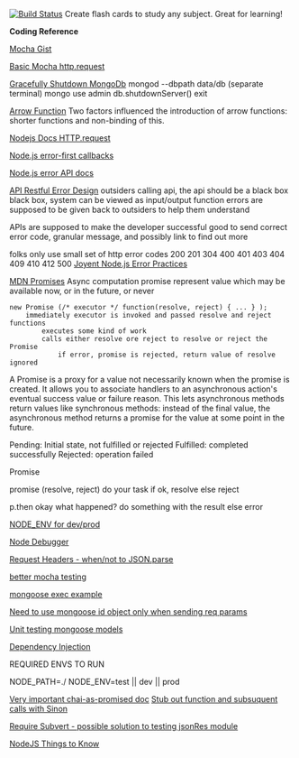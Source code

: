 [![Build Status](https://travis-ci.org/nbuhay/flashCards.svg?branch=master)](https://travis-ci.org/nbuhay/flashCards)
Create flash cards to study any subject.  Great for learning!

**Coding Reference**

[Mocha Gist](https://gist.github.com/samwize/8877226)

[Basic Mocha http.request](http://taylor.fausak.me/2013/02/17/testing-a-node-js-http-server-with-mocha/)

[Gracefully Shutdown MongoDb](https://docs.mongodb.com/manual/tutorial/manage-mongodb-processes/#StartingandStoppingMongo-SendingshutdownServer%28%29messagefromthemongoshell)
mongod --dbpath data/db
(separate terminal)
mongo
use admin
db.shutdownServer()
exit

[Arrow Function](https://developer.mozilla.org/en-US/docs/Web/JavaScript/Reference/Functions/Arrow_functions)
Two factors influenced the introduction of arrow functions: shorter functions and non-binding of this.

[Nodejs Docs HTTP.request](https://nodejs.org/dist/latest-v4.x/docs/api/http.html#http_http_request_options_callback)

[Node.js error-first callbacks](http://fredkschott.com/post/2014/03/understanding-error-first-callbacks-in-node-js/)

[Node.js error API docs](https://nodejs.org/api/errors.html)

[API Restful Error Design](https://apigee.com/about/blog/technology/restful-api-design-what-about-errors)
outsiders calling api, the api should be a black box
black box, system can be viewed as input/output function
errors are supposed to be given back to outsiders to help them understand 

APIs are supposed to make the developer successful
good to send correct error code, granular message, and possibly link to find out more

folks only use small set of http error codes
		200
		201
		304
		400
		401
		403
		404
		409
		410
		412
		500
[Joyent Node.js Error Practices](https://www.joyent.com/node-js/production/design/errors)

[MDN Promises](https://developer.mozilla.org/en-US/docs/Web/JavaScript/Reference/Global_Objects/Promise)
	Async computation
	promise represent value which may be available now, or in the future, or never

	new Promise (/* executor */ function(resolve, reject) { ... } );
		immediately executor is invoked and passed resolve and reject functions
			executes some kind of work
			calls either resolve ore reject to resolve or reject the Promise
				if error, promise is rejected, return value of resolve ignored

A Promise is a proxy for a value not necessarily known when the promise is created. It allows you to associate handlers to an asynchronous action's eventual success value or failure reason. This lets asynchronous methods return values like synchronous methods: instead of the final value, the asynchronous method returns a promise for the value at some point in the future.

Pending: Initial state, not fulfilled or rejected
Fulfilled: completed successfully
Rejected:  operation failed


Promise

promise (resolve, reject)
	do your task
		if ok, resolve
		else reject


p.then
	okay what happened?
		do something with the result
	else error

[NODE_ENV for dev/prod](http://himanshu.gilani.info/blog/2012/09/26/bootstraping-a-node-dot-js-app-for-dev-slash-prod-environment/)

[Node Debugger](https://github.com/node-inspector/node-inspector)

[Request Headers - when/not to JSON.parse](http://stackoverflow.com/questions/8081701/i-keep-getting-uncaught-syntaxerror-unexpected-token-o)

[better mocha testing](http://stackoverflow.com/questions/35170626/running-multiple-mocha-test-files-for-mongoose-are-broken)

[mongoose exec example](http://www.summa.com/blog/avoiding-callback-hell-while-using-mongoose)

[Need to use mongoose id object only when sending req params](http://stackoverflow.com/questions/17223517/mongoose-casterror-cast-to-objectid-failed-for-value-object-object-at-path)

[Unit testing mongoose models](https://codeutopia.net/blog/2016/06/10/mongoose-models-and-unit-tests-the-definitive-guide/)

[Dependency Injection](https://blog.risingstack.com/dependency-injection-in-node-js/)

REQUIRED ENVS TO RUN

NODE_PATH=./
NODE_ENV=test || dev || prod

[Very important chai-as-promised doc](https://github.com/domenic/chai-as-promised)
[Stub out function and subsuquent calls with Sinon](http://stackoverflow.com/questions/27847377/using-sinon-to-stub-chained-mongoose-calls)

[Require Subvert - possible solution to testing jsonRes module](https://www.npmjs.com/package/require-subvert)

[NodeJS Things to Know](https://edgecoders.com/how-well-do-you-know-node-js-36b1473c01c8#.92m4l5dy5)